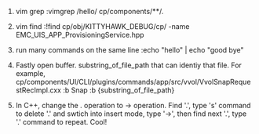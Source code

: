 1. vim grep
:vimgrep /hello/ cp/components/**/*.*

2. vim find
:!find cp/obj/KITTYHAWK_DEBUG/cp/ -name EMC_UIS_APP_ProvisioningService.hpp

3. run many commands on the same line
:echo "hello" | echo "good bye"

4. Fastly open buffer. substring_of_file_path that can identiy that file. For example, cp/components/UI/CLI/plugins/commands/app/src/vvol/VvolSnapRequestRecImpl.cxx :b Snap
:b {substring_of_file_path}

5. In C++, change the . operation to -> operation.
Find '.', type 's' command to delete '.' and swtich into insert mode, type '->', then find next '.', type '.' command to repeat. Cool!
